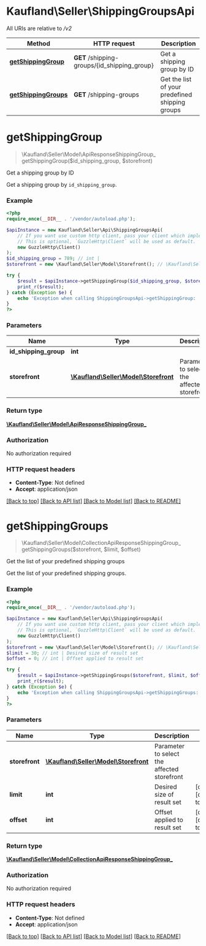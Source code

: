 # Kaufland\Seller\ShippingGroupsApi

All URIs are relative to */v2*

Method | HTTP request | Description
------------- | ------------- | -------------
[**getShippingGroup**](ShippingGroupsApi.md#getshippinggroup) | **GET** /shipping-groups/{id_shipping_group} | Get a shipping group by ID
[**getShippingGroups**](ShippingGroupsApi.md#getshippinggroups) | **GET** /shipping-groups | Get the list of your predefined shipping groups

# **getShippingGroup**
> \Kaufland\Seller\Model\ApiResponseShippingGroup_ getShippingGroup($id_shipping_group, $storefront)

Get a shipping group by ID

Get a shipping group by <code>id_shipping_group</code>.

### Example
```php
<?php
require_once(__DIR__ . '/vendor/autoload.php');

$apiInstance = new Kaufland\Seller\Api\ShippingGroupsApi(
    // If you want use custom http client, pass your client which implements `GuzzleHttp\ClientInterface`.
    // This is optional, `GuzzleHttp\Client` will be used as default.
    new GuzzleHttp\Client()
);
$id_shipping_group = 789; // int | 
$storefront = new \Kaufland\Seller\Model\Storefront(); // \Kaufland\Seller\Model\Storefront | Parameter to select the affected storefront

try {
    $result = $apiInstance->getShippingGroup($id_shipping_group, $storefront);
    print_r($result);
} catch (Exception $e) {
    echo 'Exception when calling ShippingGroupsApi->getShippingGroup: ', $e->getMessage(), PHP_EOL;
}
?>
```

### Parameters

Name | Type | Description  | Notes
------------- | ------------- | ------------- | -------------
 **id_shipping_group** | **int**|  |
 **storefront** | [**\Kaufland\Seller\Model\Storefront**](../Model/.md)| Parameter to select the affected storefront |

### Return type

[**\Kaufland\Seller\Model\ApiResponseShippingGroup_**](../Model/ApiResponseShippingGroup_.md)

### Authorization

No authorization required

### HTTP request headers

 - **Content-Type**: Not defined
 - **Accept**: application/json

[[Back to top]](#) [[Back to API list]](../../README.md#documentation-for-api-endpoints) [[Back to Model list]](../../README.md#documentation-for-models) [[Back to README]](../../README.md)

# **getShippingGroups**
> \Kaufland\Seller\Model\CollectionApiResponseShippingGroup_ getShippingGroups($storefront, $limit, $offset)

Get the list of your predefined shipping groups

Get the list of your predefined shipping groups.

### Example
```php
<?php
require_once(__DIR__ . '/vendor/autoload.php');

$apiInstance = new Kaufland\Seller\Api\ShippingGroupsApi(
    // If you want use custom http client, pass your client which implements `GuzzleHttp\ClientInterface`.
    // This is optional, `GuzzleHttp\Client` will be used as default.
    new GuzzleHttp\Client()
);
$storefront = new \Kaufland\Seller\Model\Storefront(); // \Kaufland\Seller\Model\Storefront | Parameter to select the affected storefront
$limit = 30; // int | Desired size of result set
$offset = 0; // int | Offset applied to result set

try {
    $result = $apiInstance->getShippingGroups($storefront, $limit, $offset);
    print_r($result);
} catch (Exception $e) {
    echo 'Exception when calling ShippingGroupsApi->getShippingGroups: ', $e->getMessage(), PHP_EOL;
}
?>
```

### Parameters

Name | Type | Description  | Notes
------------- | ------------- | ------------- | -------------
 **storefront** | [**\Kaufland\Seller\Model\Storefront**](../Model/.md)| Parameter to select the affected storefront |
 **limit** | **int**| Desired size of result set | [optional] [default to 30]
 **offset** | **int**| Offset applied to result set | [optional] [default to 0]

### Return type

[**\Kaufland\Seller\Model\CollectionApiResponseShippingGroup_**](../Model/CollectionApiResponseShippingGroup_.md)

### Authorization

No authorization required

### HTTP request headers

 - **Content-Type**: Not defined
 - **Accept**: application/json

[[Back to top]](#) [[Back to API list]](../../README.md#documentation-for-api-endpoints) [[Back to Model list]](../../README.md#documentation-for-models) [[Back to README]](../../README.md)

